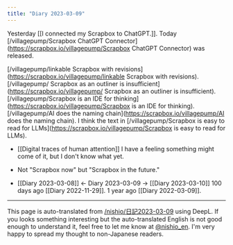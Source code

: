 ```yaml
---
title: "Diary 2023-03-09"
---
```


Yesterday [[I connected my Scrapbox to ChatGPT.]].
Today [/villagepump/Scrapbox ChatGPT Connector](https://scrapbox.io/villagepump/Scrapbox ChatGPT Connector) was released.

[/villagepump/linkable Scrapbox with revisions](https://scrapbox.io/villagepump/linkable Scrapbox with revisions).
[/villagepump/ Scrapbox as an outliner is insufficient](https://scrapbox.io/villagepump/ Scrapbox as an outliner is insufficient).
[/villagepump/Scrapbox is an IDE for thinking](https://scrapbox.io/villagepump/Scrapbox is an IDE for thinking).
[/villagepump/AI does the naming chain](https://scrapbox.io/villagepump/AI does the naming chain).
I think the text in [/villagepump/Scrapbox is easy to read for LLMs](https://scrapbox.io/villagepump/Scrapbox is easy to read for LLMs).
- [[Digital traces of human attention]]
I have a feeling something might come of it, but I don't know what yet.
- Not "Scrapbox now" but "Scrapbox in the future."

- [[Diary 2023-03-08]] ← Diary 2023-03-09 → [[Diary 2023-03-10]]
100 days ago [[Diary 2022-11-29]].
1 year ago [[Diary 2022-03-09]].
---
This page is auto-translated from [/nishio/日記2023-03-09](https://scrapbox.io/nishio/日記2023-03-09) using DeepL. If you looks something interesting but the auto-translated English is not good enough to understand it, feel free to let me know at [@nishio_en](https://twitter.com/nishio_en). I'm very happy to spread my thought to non-Japanese readers.